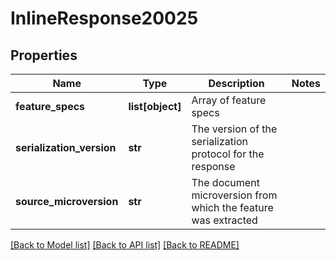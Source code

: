 # InlineResponse20025

## Properties
Name | Type | Description | Notes
------------ | ------------- | ------------- | -------------
**feature_specs** | **list[object]** | Array of feature specs | 
**serialization_version** | **str** | The version of the serialization protocol for the response | 
**source_microversion** | **str** | The document microversion from which the feature was extracted | 

[[Back to Model list]](../README.md#documentation-for-models) [[Back to API list]](../README.md#documentation-for-api-endpoints) [[Back to README]](../README.md)


